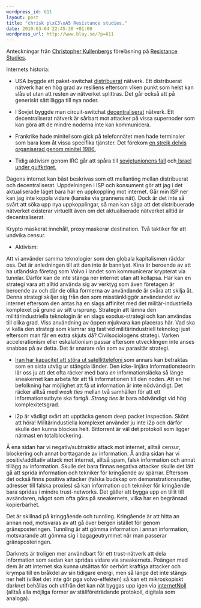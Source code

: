 ```yaml
--- 
wordpress_id: 611
layout: post
title: "chrisk p\xC3\xA5 Resistance studies."
date: 2010-03-04 22:45:30 +01:00
wordpress_url: http://www.blay.se/?p=611
---
```

Anteckningar från <a href="http://christopherkullenberg.se/">Christopher Kullenbergs</a> föreläsning på <a href="http://resistancestudies.org/?p=448">Resistance Studies</a>.

Internets historia:
* USA byggde ett paket-switchat <a href="http://www.cffn.ca/img/articles/Centralized-Decentralized-And-Distributed-System.jpg">distribuerat</a> nätverk. Ett distribuerat nätverk har en hög grad av resiliens eftersom vlken punkt som helst kan slås ut utan att resten av nätverket splittras. Det går också att på generiskt sätt lägga till nya noder.

* I Sovjet byggde man circuit-switchat <a href="http://christopherkullenberg.se/?p=232">decentraliserat</a> nätverk. Ett decentraliserat nätverk är sårbart mot attacker på vissa supernoder som kan göra att de mindre noderna inte kan kommunicera.

* Frankrike hade minitel som gick på telefonnätet men hade terminaler som bara kom åt vissa specifika tjänster. Det förekom <a href="http://en.wikipedia.org/wiki/Minitel#Minitel_and_the_Internet">en strejk delvis organiserad genom minitel 1986.</a>

* Tidig aktivism genom IRC går att spåra till <a href="http://www.ibiblio.org/pub/academic/communications/logs/report-ussr-gorbatchev">sovjetunionens fall</a> och<a href="http://blogcritics.org/scitech/article/blogging-the-war/"> Israel under gulfkriget.</a>

Dagens internet kan bäst beskrivas som ett mellanting mellan distribuerat och decentraliserat. Uppdelningen i ISP och konsument gör att jag i det aktualiserade läget bara har en uppkoppling mot internet. Går min ISP ner kan jag inte koppla vidare (kanske via grannens nät). Dock är det inte så svårt att söka upp nya uppkopplingar, så man kan säga att det distribuerade nätverket existerar virtuellt även om det aktualiserade nätverket alltid är decentraliserat.

Krypto maskerat innehåll, proxy maskerar destination. Två taktiker för att undvika censur.

* Aktivism:

Att vi använder samma teknologier som den globala kapitalismen räddar oss. Det är anledningen till att den inte är bannlyst. Kina är beroende av att ha utländska företag som Volvo i landet som kommunicerar krypterat via tunnlar. Därför kan de inte stänga ner internet utan att kollapsa. Här kan en strategi vara att alltid använda sig av verktyg som även företagen är beroende av och där de olika formerna av användande är svåra att skilja åt. Denna strategi skiljer sig från den som misstänkliggör användandet av internet eftersom den antas ha en slags affinitet med det militär-industriella komplexet på grund av sitt ursprung. Strategin att lämna den militärindustriella teknologin är en slags exodus-strategi och kan användas till olika grad. Viss användning av öppen mjukvara kan placeras här. Vad ska vi kalla den strategi som klamrar sig fast vid militärindustriell teknologi just eftersom man får en extra skjuts då? Civilsociologens strategi. Varken accelerationism eller eskalationism passar eftersom utvecklingen inte anses snabbas på av detta. Det är snarare nån som av parasitär strategi.

* <a href="http://www.humanevents.com/article.php?id=35656">Iran har kapacitet att störa ut satellittelefoni </a>som annars kan betraktas som en sista utväg ur stängda länder. Den icke-linjära informationsteorin lär oss ju att det ofta räcker med bara <em>en</em> informationsläcka så länge sneakernet kan arbeta för att få informationen till den noden. Att en hel befolkning har möjlighet att få ut information är inte nödvändigt. Det räcker alltså med <em>weak ties</em> mellan två samhällen för att ett informationsutbyte ska fortgå. <em>Strong ties</em> är bara nödvändigt vid hög komplexitetsgrad.

* i2p är vädligt svårt att upptäcka genom deep packet inspection. Skönt att höra! Militärindustiella komplexet använder ju inte i2p och därför skulle den kunna blockas helt. Bittorrent är väl det protokoll som ligger närmast en totalblockering.

Å ena sidan har vi negativ/subtraktiv attack mot internet, alltså censur, blockering och annat borttagande av information. Å andra sidan har vi positiv/additativ attack mot internet, alltså spam, falsk information och annat tillägg av information. Skulle det bara finnas negativa attacker skulle det lätt gå att sprida information och tekniker för kringående av spärrar. Eftersom det också finns positiva attacker (falska budskap om demonstrationsrutter, adresser till falska proxies) så kan information och tekniker för kringående bara spridas i mindre trust-networks. Det gäller att bygga upp en tillit till avsändaren, något som ofta görs på sneakernets, vilka har en begränsad kopierbarhet.

Det är skillnad på kringgående och tunnling. Kringående är att hitta an annan nod, motsvaras av att gå över bergen istället för genom gränsposteringen. Tunnling är att gömma information i annan information, motsvarande att gömma sig i bagageutrymmet när man passerar gränsposteringen.

Darknets är troligen mer användbart för ett trust-nätverk att dela information som sedan kan spridas vidare via sneakernets. Poängen med dem är att internet ska kunna utsättas för oerhört kraftiga attacker och krympa till en bråkdel av sin tidigare energi, men så länge det inte stängs ner helt (vilket det inte gör pga volvo-effekten) så kan ett mikroskopiskt darknet behållas och utifrån det kan nät byggas upp igen via <a href="http://www.blay.se/index.php?s=internetnoll">internetNoll</a> (alltså alla möjliga former av ställföreträdande protokoll, digitala som analoga).
